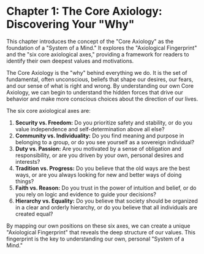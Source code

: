# Chapter 1: The Core Axiology: Discovering Your "Why"

This chapter introduces the concept of the "Core Axiology" as the foundation of a "System of a Mind." It explores the "Axiological Fingerprint" and the "six core axiological axes," providing a framework for readers to identify their own deepest values and motivations.

The Core Axiology is the "why" behind everything we do. It is the set of fundamental, often unconscious, beliefs that shape our desires, our fears, and our sense of what is right and wrong. By understanding our own Core Axiology, we can begin to understand the hidden forces that drive our behavior and make more conscious choices about the direction of our lives.

The six core axiological axes are:

1.  **Security vs. Freedom:** Do you prioritize safety and stability, or do you value independence and self-determination above all else?
2.  **Community vs. Individuality:** Do you find meaning and purpose in belonging to a group, or do you see yourself as a sovereign individual?
3.  **Duty vs. Passion:** Are you motivated by a sense of obligation and responsibility, or are you driven by your own, personal desires and interests?
4.  **Tradition vs. Progress:** Do you believe that the old ways are the best ways, or are you always looking for new and better ways of doing things?
5.  **Faith vs. Reason:** Do you trust in the power of intuition and belief, or do you rely on logic and evidence to guide your decisions?
6.  **Hierarchy vs. Equality:** Do you believe that society should be organized in a clear and orderly hierarchy, or do you believe that all individuals are created equal?

By mapping our own positions on these six axes, we can create a unique "Axiological Fingerprint" that reveals the deep structure of our values. This fingerprint is the key to understanding our own, personal "System of a Mind."
